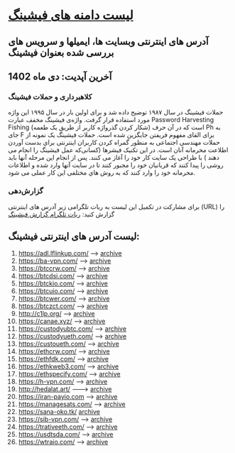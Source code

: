 
# [لیست دامنه های فیشینگ](https://www.webamooz.com/category/%D9%81%DB%8C%D8%B4%DB%8C%D9%86%DA%AF/) 
## آدرس های اینترنتی وبسایت ها، ایمیلها و سرویس های  بررسی شده بعنوان فیشینگ
## آخرین آپدیت: دی ماه 1402
### کلاهبرداری و حملات فیشینگ
حملات فیشینگ در سال ۱۹۸۷ توضیح داده شد و برای اولین بار در سال ۱۹۹۵ این واژه مورد استفاده قرار گرفت. واژه‌ی فیشینگ مخفف عبارت Password Harvesting Fishing (شکار کردن گذرواژه کاربر از طریق یک طعمه) است که در آن حرف Ph به جای F برای القای مفهوم فریفتن جایگزین شده است.
حملات فیشینگ یک نمونه از حملات مهندسی اجتماعی به منظور گمراه کردن کاربران اینترنتی براي بدست آوردن اطلاعت محرمانه آنان است. در این تکنیک فیشرها (کسانی‌که عمل فیشینگ را انجام می دهند ) با طراحی یک سایت کار خود را آغاز می کنند. پس از انجام این مرحله آنها باید روشی را پیدا کنند که قربانیان خود را مجبور کنند تا در سایت آنها وارد شده و اطلاعات محرمانه خود را وارد کنند که به روش هاي مختلفی این کار عملی می شود.

### گزارش‌دهی

برای مشارکت در تکمیل این لیست به ربات تلگرامی زیر آدرس های اینترنتی (URL) را گزارش کنید:
[ ربات تلگرام گزارش فیشینگ](https://t.me/antifishBOT) 

## 
## لیست آدرس های اینترنتی فیشینگ:
1. https://adl.lflinkup.com/ --> [archive]()
2. https://ba-vpn.com/ --> [archive](https://archive.ph/upbjr)
3. https://btccrw.com/ --> [archive](https://archive.is/fAgce)
4. https://btcdsi.com/ --> [archive](https://archive.ph/EZOoF)
5. https://btckio.com/ --> [archive](https://archive.ph/oWtz9)
6. https://btcuio.com/ --> [archive](https://archive.ph/zVc3p)
7. https://btcwer.com/ --> [archive](https://archive.ph/cEagH)
8. https://btczct.com/ --> [archive](https://archive.ph/87Zvu)
9. http://c1lp.org/  --> [archive](https://x.com/theiici/status/1750430449443197162?s=20)
10. https://canae.xyz/ --> [archive]()
11. https://custodyubtc.com/ --> [archive](https://archive.is/9jpfs)
12. https://custodyueth.com/ --> [archive](https://archive.ph/EDyn7)
13. https://custoueth.com/ --> [archive](https://archive.ph/Tt4k5)
14. https://ethcrw.com/ --> [archive](https://archive.is/RxZgW)
15. https://ethfdk.com/  --> [archive](https://archive.ph/ohsKt)
16. https://ethkweb3.com/ --> [archive](https://archive.is/Dgsu4)
17. https://ethspecify.com/  --> [archive](https://archive.ph/lvoa5)
18. https://h-vpn.com/ --> [archive](https://archive.ph/upbjr)
19. http://hedalat.art/ ---> [archive]()
20. https://iran-payio.com --> [archive](https://t.me/webamoozir/6336)
21. https://managesats.com/ --> [archive](https://archive.ph/vJZyc)
22. https://sana-oko.tk/ [archive]()
23. https://sib-vpn.com/ --> [archive](https://archive.ph/VERo6)
24. https://trativeeth.com/  --> [archive](https://archive.ph/zz83w)
25. https://usdtsda.com/ --> [archive](https://archive.ph/Xm9MK)
26. https://wtraio.com/ --> [archive]()

